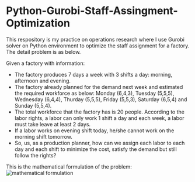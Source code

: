# Python-Gurobi-Staff-Assingment-Optimization
This respository is my practice on operations research where I use Gurobi solver on Python environment to optimize the staff assignment for a factory. The detail problem is as below.

Given a factory with information:
- The factory produces 7 days a week with 3 shifts a day: morning, afternoon and evening.
- The factory already planned for the demand next week and estimated the required workforce as below: Monday (6,4,3), Tuesday (5,5,5), Wednesday (6,4,4), Thurday (5,5,5), Friday (5,5,3), Saturday (6,5,4) and Sunday (5,5,4).
- The total workforce that the factory has is 20 people. According to the labor rights, a labor can only work 1 shift a day and each week, a labor must take leave at least 2 days.
- If a labor works on evening shift today, he/she cannot work on the morning shift tomorrow.
- So, us, as a production planner, how can we assign each labor to each day and each shift to minimize the cost, satisfy the demand but still follow the rights?

This is the mathematical formulation of the problem:
![mathematical formulation](https://github.com/user-attachments/assets/3a3992fb-13f1-4545-b232-6aa3892f9755) 

